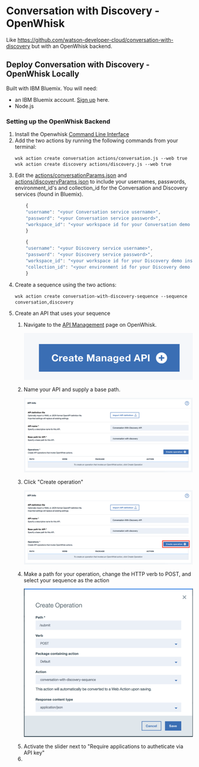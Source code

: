 # Conversation with Discovery - OpenWhisk
Like https://github.com/watson-developer-cloud/conversation-with-discovery but with an OpenWhisk backend.

## Deploy Conversation with Discovery - OpenWhisk Locally

<p>Built with IBM Bluemix. You will need:
<ul><li>an IBM Bluemix account. <a href="https://console.bluemix.net/?cm_mmc=GitHubReadMe">Sign up</a> here.</li>
<li>Node.js</li></ul>
</p>

### Setting up the OpenWhisk Backend
<ol><li>Install the Openwhisk <a href="https://console.bluemix.net/openwhisk/learn/cli">Command Line Interface</a></li>
<li>Add the two actions by running the following commands from your terminal:</li>
    
    wsk action create conversation actions/conversation.js --web true
    wsk action create discovery actions/discovery.js --web true

<li>Edit the <a href="actions/conversationParams.json">actions/conversationParams.json</a> and <a href="actions/discoveryParams.json">actions/discoveryParams.json</a> to include your usernames, passwords, environment_id's and collection_id for the Conversation and Discovery services (found in Bluemix).</li>

```javascript
    {
    "username": "<your Conversation service username>",
    "password": "<your Conversation service password>",
    "workspace_id": "<your workspace id for your Conversation demo instance>"
    }
```

```javascript
    {
    "username": "<your Discovery service username>",
    "password": "<your Discovery service password>",
    "workspace_id": "<your workspace id for your Discovery demo instance>",
    "collection_id": "<your environment id for your Discovery demo instance>"
    }
```

<li>Create a sequence using the two actions:</li>

    wsk action create conversation-with-discovery-sequence --sequence conversation,discovery
    
<li>Create an API that uses your sequence</li>
<ol><li>Navigate to the <a href="https://console.bluemix.net/openwhisk/apimanagement?env_id=ibm:yp:us-south">API Management</a> page on OpenWhisk.</li>

![Create new API]( pictures/Create_API.png?raw=true )

<li>Name your API and supply a base path.</li>

![Name API and base path]( pictures/API_info.png?raw=true )

<li>Click "Create operation"</li>

![Create operation]( pictures/Create_operation.png?raw=true )

<li>Make a path for your operation, change the HTTP verb to POST, and select your sequence as the action</li>

![Operation form]( pictures/Create_Operation_Form.png?raw=true )

<li>Activate the slider next to "Require applications to autheticate via API key"</li>
<li>
